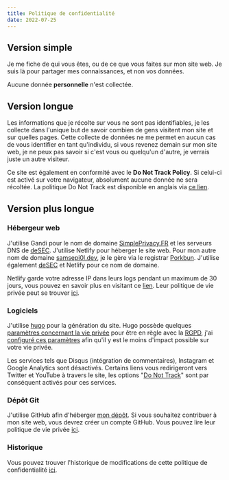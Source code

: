 ```yaml
---
title: Politique de confidentialité
date: 2022-07-25
---
```


## Version simple

Je me fiche de qui vous êtes, ou de ce que vous faites sur mon site web.
Je suis là pour partager mes connaissances, et non vos données.

Aucune donnée **personnelle** n'est collectée.

## Version longue

Les informations que je récolte sur vous ne sont pas identifiables, je les collecte dans l'unique but de savoir combien de gens visitent mon site et sur quelles pages. Cette collecte de données ne me permet en aucun cas de vous identifier en tant qu'individu, si vous revenez demain sur mon site web, je ne peux pas savoir si c'est vous ou quelqu'un d'autre, je verrais juste un autre visiteur.

Ce site est également en conformité avec le **Do Not Track Policy**. Si celui-ci est activé sur votre navigateur, absolument aucune donnée ne sera récoltée.
La politique Do Not Track est disponible en anglais via [ce lien](/.well-known/dnt-policy.txt).

## Version plus longue

### Hébergeur web

J'utilise Gandi pour le nom de domaine [SimplePrivacy.FR](https://simpleprivacy.fr) et les serveurs DNS de [deSEC](https://desec.io/). J'utilise Netlify pour héberger le site web.
Pour mon autre nom de domaine [samsepi0l.dev](https://samsepi0l.dev), je le gère via le registrar [Porkbun](https://porkbun.com/). J'utilise également [deSEC](https://desec.io) et Netlify pour ce nom de domaine.

Netlify garde votre adresse IP dans leurs logs pendant un maximum de 30 jours, vous pouvez en savoir plus en visitant ce [lien](https://www.netlify.com/gdpr-ccpa/). Leur politique de vie privée peut se trouver [ici](https://www.netlify.com/gdpr-ccpa/).

### Logiciels

J'utilise [hugo](https://gohugo.io/) pour la génération du site. Hugo possède quelques [paramètres concernant la vie privée](https://gohugo.io/about/hugo-and-gdpr/) pour être en règle avec la [RGPD](https://www.cnil.fr/fr/comprendre-le-rgpd), j'ai [configuré ces paramètres](https://github.com/d4rklynk/simpleprivacy.fr/blob/main/config.yml#L159) afin qu'il y est le moins d'impact possible sur votre vie privée.

Les services tels que Disqus (intégration de commentaires), Instagram et Google Analytics sont désactivés. Certains liens vous redirigeront vers Twitter et YouTube à travers le site, les options "[Do Not Track](https://github.com/d4rklynk/simpleprivacy.fr/blob/main/config.yml#L172)" sont par conséquent activés pour ces services.

### Dépôt Git

J'utilise GitHub afin d'héberger [mon dépôt](https://github.com/d4rklynk/simpleprivacy.fr). Si vous souhaitez contribuer à mon site web, vous devrez créer un compte GitHub.
Vous pouvez lire leur politique de vie privée [ici](https://docs.github.com/fr/site-policy/privacy-policies/github-privacy-statement).

### Historique

Vous pouvez trouver l'historique de modifications de cette politique de confidentialité [ici](https://github.com/d4rklynk/simpleprivacy.fr/commits/main/content/privacy.md).
